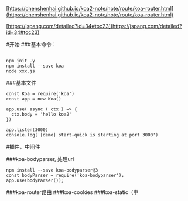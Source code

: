 [https://chenshenhai.github.io/koa2-note/note/route/koa-router.html](https://chenshenhai.github.io/koa2-note/note/route/koa-router.html)

[https://jspang.com/detailed?id=34#toc23](https://jspang.com/detailed?id=34#toc23)

#开始
###基本命令：
```

npm init -y
npm install --save koa
node xxx.js
```

###基本文件
```
const Koa = require('koa')
const app = new Koa()

app.use( async ( ctx ) => {
  ctx.body = 'hello koa2'
})

app.listen(3000)
console.log('[demo] start-quick is starting at port 3000')
```
#插件，中间件

###koa-bodyparser, 处理url
```
npm install --save koa-bodyparser@3
const bodyParser = require('koa-bodyparser');
app.use(bodyParser());
```

###koa-router路由
###koa-cookies
###koa-static（中

#